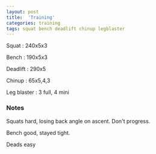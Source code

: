 ```yaml
---
layout: post
title:  'Training'
categories: training
tags: squat bench deadlift chinup legblaster
---
```


Squat       :   240x5x3

Bench       :   190x5x3

Deadlift    :   290x5

Chinup      :   65x5,4,3

Leg blaster :   3 full, 4 mini

### Notes

Squats hard, losing back angle on ascent. Don't progress.

Bench good, stayed tight.

Deads easy
